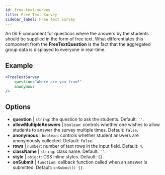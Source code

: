 ```yaml
---
id: free-text-survey 
title: Free Text Survey
sidebar_label: Free Text Survey
---
```


An ISLE component for questions where the answers by the students should be supplied in the form of free text. What differentiates this component from the **FreeTextQuestion** is the fact that the aggregated group data is displayed to everyone in real-time.

## Example

```jsx live
<FreeTextSurvey 
    question="Where are you from?"
    anonymous
/>
``` 

## Options

* __question__ | `string`: the question to ask the students. Default: `''`.
* __allowMultipleAnswers__ | `boolean`: controls whether one wishes to allow students to answer the survey multiple times. Default: `false`.
* __anonymous__ | `boolean`: controls whether student answers are anonymously collected. Default: `false`.
* __rows__ | `number`: number of text rows in the input field. Default: `4`.
* __className__ | `string`: class name. Default: `''`.
* __style__ | `object`: CSS inline styles. Default: `{}`.
* __onSubmit__ | `function`: callback function called when an answer is submitted. Default: `onSubmit() {}`.
